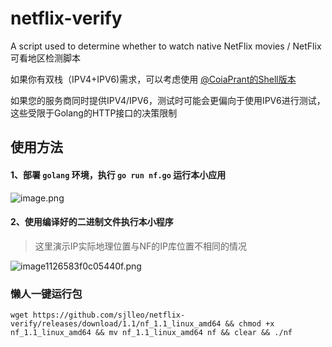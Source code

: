 # netflix-verify
A script used to determine whether to watch native NetFlix movies / NetFlix可看地区检测脚本

如果你有双栈（IPV4+IPV6)需求，可以考虑使用 [@CoiaPrant的Shell版本](https://github.com/CoiaPrant/Netflix_Unlock_Information)

如果您的服务商同时提供IPV4/IPV6，测试时可能会更偏向于使用IPV6进行测试，这些受限于Golang的HTTP接口的决策限制

## 使用方法
#### 1、部署 `golang` 环境，执行 `go run nf.go` 运行本小应用

![image.png](https://img.leo.moe/images/2021/02/23/image.png)

#### 2、使用编译好的二进制文件执行本小程序

> 这里演示IP实际地理位置与NF的IP库位置不相同的情况

![image1126583f0c05440f.png](https://img.leo.moe/images/2021/02/23/image1126583f0c05440f.png)

### 懒人一键运行包

`wget https://github.com/sjlleo/netflix-verify/releases/download/1.1/nf_1.1_linux_amd64 && chmod +x nf_1.1_linux_amd64 && mv nf_1.1_linux_amd64 nf && clear && ./nf`
